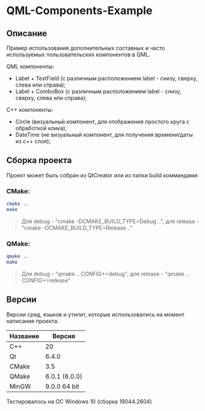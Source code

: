 # QML-Components-Example

## Описание

Пример использования дополнительных составных и часто используемых пользовательских компонентов в QML.

QML компоненты:

- Label + TextField (с различным расположением label - снизу, сверху, слева или справа);
- Label + ComboBox (с различным расположением label - снизу, сверху, слева или справа);

С++ компоненты:
- Circle (визуальный компонент, для отображения простого круга с обработкой клика);
- DateTime (не визуальный компонент, для получения времени/даты из c++ слоя);

## Сборка проекта

Проект может быть собран из QtCreator или из папки build коммандами:

### CMake:

```bash
cmake ..
make
```
> Для debug - "cmake -DCMAKE_BUILD_TYPE=Debug ..", для release - "cmake -DCMAKE_BUILD_TYPE=Release .."

### QMake:

```bash
qmake ..
make
```
> Для debug - "qmake .. CONFIG+=debug", для release - "qmake .. CONFIG+=release"

## Версии

Версии сред, языков и утилит, которые использовались на момент написания проекта.

| Название   | Версия               |
| -----------|----------------------|
| C++        | 20                   |
| Qt         | 6.4.0                |
| CMake      | 3.5                  |
| QMake      | 6.0.1 (6.0.0)        |
| MinGW      | 9.0.0 64 bit         |

Тестировалось на ОС Windows 10 (сборка 19044.2604)